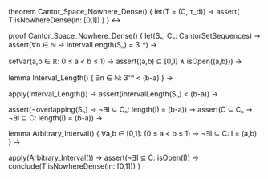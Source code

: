 theorem Cantor_Space_Nowhere_Dense() {
  let(T = (C, τ_d)) →
  assert(
    T.isNowhereDense(in: [0,1])
  )
} ↔

proof Cantor_Space_Nowhere_Dense() {
  let(Sₙ, Cₙ: CantorSetSequences) →
  assert(∀n ∈ ℕ → intervalLength(Sₙ) = 3⁻ⁿ) →
  
  setVar(a,b ∈ ℝ: 0 ≤ a < b ≤ 1) →
  assert((a,b) ⊆ [0,1] ∧ isOpen((a,b))) →
  
  lemma Interval_Length() {
    ∃n ∈ ℕ: 3⁻ⁿ < (b-a)
  } →
  
  apply(Interval_Length()) →
  assert(intervalLength(Sₙ) < (b-a)) →
  
  assert(¬overlapping(Sₙ) → ¬∃I ⊆ Cₙ: length(I) = (b-a)) →
  assert(C ⊆ Cₙ → ¬∃I ⊆ C: length(I) = (b-a)) →
  
  lemma Arbitrary_Interval() {
    ∀a,b ∈ [0,1]: (0 ≤ a < b ≤ 1) →
    ¬∃I ⊆ C: I = (a,b)
  } →
  
  apply(Arbitrary_Interval()) →
  assert(¬∃I ⊆ C: isOpen(I)) →
  conclude(T.isNowhereDense(in: [0,1]))
}